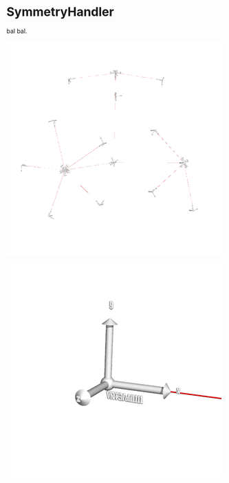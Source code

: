 # SymmetryHandler

bal bal. 

![Icosahedral symmetry](images/full.png "Icoshadral symmetry")


![Icosahedral symmetry](images/closeup.png "VRT axes")
